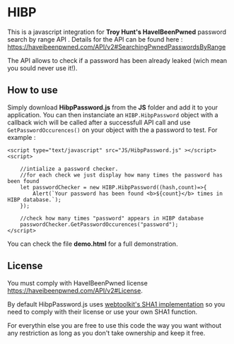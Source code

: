 # HIBP
This is a javascript integration for **Troy Hunt's HaveIBeenPwned** password search by range API .
Details for the API can be found here : https://haveibeenpwned.com/API/v2#SearchingPwnedPasswordsByRange

The API allows to check if a password has been already leaked (wich mean you sould never use it!).

## How to use
Simply download **HibpPassword.js** from the **JS** folder and add it to your application.
You can then instanciate an `HIBP.HibpPassword` object with a callback wich will be called after a successfull API call and use `GetPasswordOccurences()` on your object with the a password to test.
For example :
```
<script type="text/javascript" src="JS/HibpPassword.js" ></script>
<script>

    //intialize a password checker.
    //for each check we just display how many times the password has been found
    let passwordChecker = new HIBP.HibpPassword((hash,count)=>{
        Alert(`Your password has been found <b>${count}</b> times in HIBP database.`);
    });

    //check how many times "password" appears in HIBP database
    passwordChecker.GetPasswordOccurences("password");
</script>
```
You can check the file **demo.html** for a full demonstration. 

## License
You must comply with HaveIBeenPwned license https://haveibeenpwned.com/API/v2#License.

By default HibpPassword.js uses [webtoolkit's SHA1 implementation](http://webtoolkit.info/javascript_sha1.html) so you need to comply with their license or use your own SHA1 function.

For everythin else you are free to use this code the way you want without any restriction as long as you don't take ownership and keep it free.

